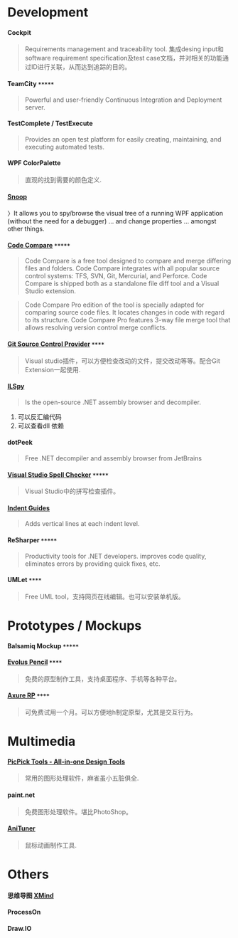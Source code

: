 # **Development**
#### Cockpit
> Requirements management and traceability tool. 集成desing input和software requirement specification及test case文档，并对相关的功能通过ID进行关联，从而达到追踪的目的。

#### TeamCity `*****`
> Powerful and user-friendly Continuous Integration and Deployment server.

#### TestComplete / TestExecute
> Provides an open test platform for easily creating, maintaining, and executing automated tests.

#### WPF ColorPalette
> 直观的找到需要的颜色定义.

#### [Snoop](http://snoopwpf.codeplex.com/)
〉It allows you to spy/browse the visual tree of a running WPF application (without the need for a debugger) … and change properties ... amongst other things.

#### [Code Compare](https://www.devart.com/codecompare/) `*****`
> Code Compare is a free tool designed to compare and merge differing files and folders. Code Compare integrates with all popular source control systems: TFS, SVN, Git, Mercurial, and Perforce. Code Compare is shipped both as a standalone file diff tool and a Visual Studio extension.

> Code Compare Pro edition of the tool is specially adapted for comparing source code files. It locates changes in code with regard to its structure. Code Compare Pro features 3-way file merge tool that allows resolving version control merge conflicts.

#### [Git Source Control Provider](http://gitscc.codeplex.com/wikipage?title=Installation&referringTitle=Documentation) `****`
> Visual studio插件，可以方便检查改动的文件，提交改动等等。配合Git Extension一起使用.
 
#### [ILSpy](http://www.ilspy.net/)
> Is the open-source .NET assembly browser and decompiler.
1. 可以反汇编代码
2. 可以查看dll 依赖
 
#### dotPeek
> Free .NET decompiler and assembly browser from JetBrains
 
#### [Visual Studio Spell Checker](https://github.com/EWSoftware/VSSpellChecker) `*****`
> Visual Studio中的拼写检查插件。

#### [Indent Guides](https://visualstudiogallery.msdn.microsoft.com/e792686d-542b-474a-8c55-630980e72c30)
> Adds vertical lines at each indent level.

#### ReSharper `*****`
> Productivity tools for .NET developers. improves code quality, eliminates errors by providing quick fixes, etc.
 
#### UMLet `****`
> Free UML tool，支持网页在线编辑。也可以安装单机版。
 
# **Prototypes / Mockups**

#### Balsamiq Mockup `*****`

#### [Evolus Pencil](http://pencil.evolus.vn/) `****`
> 免费的原型制作工具，支持桌面程序、手机等各种平台。

#### [Axure RP](http://www.axure.com/) `****`
> 可免费试用一个月。可以方便地h制定原型，尤其是交互行为。

# **Multimedia**
#### [PicPick Tools - All-in-one Design Tools](http://picpick.wiziple.net/)
> 常用的图形处理软件，麻雀虽小五脏俱全.

#### paint.net
> 免费图形处理软件。堪比PhotoShop。
 
#### [AniTuner](http://www.gdgsoft.com/download/anituner.aspx)
> 鼠标动画制作工具.

# **Others**
#### 思维导图 [XMind](https://www.xmind.net/)
#### ProcessOn
#### Draw.IO
